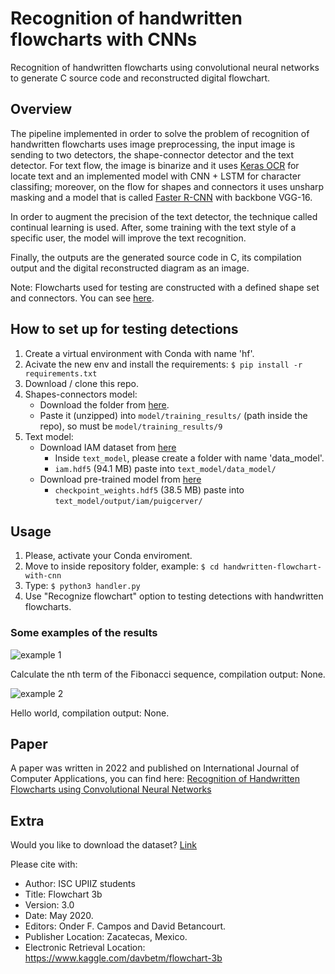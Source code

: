 # Recognition of handwritten flowcharts with CNNs
Recognition of handwritten flowcharts using convolutional neural networks to generate C source code and reconstructed digital flowchart.

## Overview
The pipeline implemented in order to solve the problem of recognition of handwritten flowcharts uses image preprocessing, the input image is sending to two detectors, the shape-connector detector and the text detector. For text flow, the image is binarize and it uses [Keras OCR](https://pypi.org/project/keras-ocr/) for locate text and an implemented model with CNN + LSTM for character classifing; moreover, on the flow for shapes and connectors it uses unsharp masking and a model that is called [Faster R-CNN](https://arxiv.org/abs/1506.01497) with backbone VGG-16. 

In order to augment the precision of the text detector, the technique called continual learning is used. After, some training with the text style of a specific user, the model will improve the text recognition.

Finally, the outputs are the generated source code in C, its compilation output and the digital reconstructed diagram as an image.

Note: Flowcharts used for testing are constructed with a defined shape set and connectors. You can see [here](https://github.com/dbetm/handwritten-flowchart-with-cnn/tree/master/model/set_shapes.png).

## How to set up for testing detections
1. Create a virtual environment with Conda with name 'hf'.
2. Acivate the new env and install the requirements: `$ pip install -r requirements.txt`
2. Download / clone this repo.
3. Shapes-connectors model:
    - Download the folder from [here](https://drive.google.com/drive/folders/1Pax_lIypAP5qYj-oDi1fFL0COUnjLe0l?usp=sharing).
    - Paste it (unzipped) into `model/training_results/` (path inside the repo), so must be `model/training_results/9`
4. Text model:
    - Download IAM dataset from [here](https://drive.google.com/file/d/1gOb-bL52leremC7_OTN-qcpcwWW0ut3d/view?usp=sharing)
        - Inside `text_model`, please create a folder with name 'data_model'.
        - `iam.hdf5` (94.1 MB) paste into `text_model/data_model/`
    - Download pre-trained model from [here](https://drive.google.com/file/d/1JikohW11j74PhV-FhtvTY7XorLCFUWhN/view?usp=sharing)
        - `checkpoint_weights.hdf5` (38.5 MB) paste into `text_model/output/iam/puigcerver/`

## Usage
1. Please, activate your Conda enviroment. 
2. Move to inside repository folder, example: `$ cd handwritten-flowchart-with-cnn`
3. Type: ```$ python3 handler.py ```
4. Use "Recognize flowchart" option to testing detections with handwritten flowcharts.

### Some examples of the results
![example 1](https://github.com/dbetm/handwritten-flowchart-with-cnn/blob/master/Images/some_results/fibo.png "Fibonacci sequence")

Calculate the nth term of the Fibonacci sequence, compilation output: None.

![example 2](https://github.com/dbetm/handwritten-flowchart-with-cnn/blob/master/Images/some_results/hello_world.png "Hello world")

Hello world, compilation output: None.

## Paper
A paper was written in 2022 and published on International Journal of Computer Applications, you can find here: [Recognition of Handwritten Flowcharts using Convolutional Neural Networks](https://www.ijcaonline.org/archives/volume184/number1/32301-2022921969)

## Extra
Would you like to download the dataset? [Link](https://www.kaggle.com/davbetm/flowchart-3b)

Please cite with:

- Author: ISC UPIIZ students
- Title: Flowchart 3b
- Version: 3.0
- Date: May 2020.
- Editors: Onder F. Campos and David Betancourt.
- Publisher Location: Zacatecas, Mexico.
- Electronic Retrieval Location: https://www.kaggle.com/davbetm/flowchart-3b




